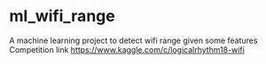 # ml_wifi_range
A machine learning project to detect wifi range given some features
Competition link https://www.kaggle.com/c/logicalrhythm18-wifi
